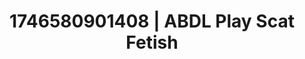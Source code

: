 ---
categories:
- Interactive NSFW
- AI-generated
- Hands-on body
- Digital dominatrix
- E-girl erotica
- ASMR
- Cosplay
- Lover's breath
image: /assets/images/1746580901408.jpg
layout: post
seo:
  description: Featured content with premium Scat Fetish, ABDL Play. HD images available.
  keywords: Scat Fetish, ABDL Play
  og_image: /assets/images/1746580901408.jpg
  schema_type: VisualArtwork
tags:
- '#1746580901408'
- Scat Fetish
- ABDL Play
title: 1746580901408 | ABDL Play Scat Fetish
---